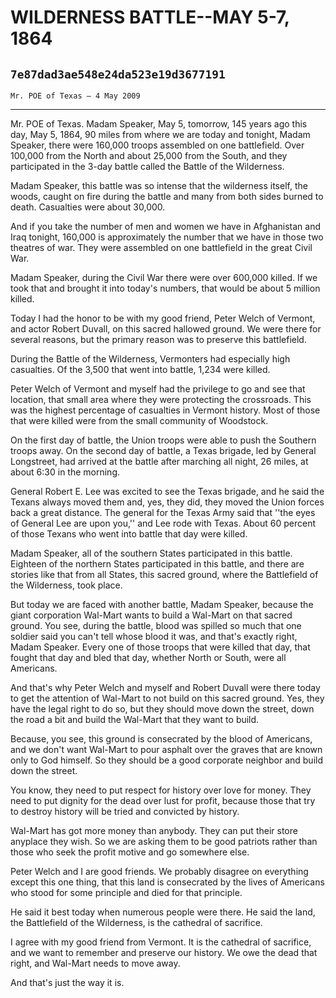 # WILDERNESS BATTLE--MAY 5-7, 1864
## `7e87dad3ae548e24da523e19d3677191`
`Mr. POE of Texas — 4 May 2009`

---


Mr. POE of Texas. Madam Speaker, May 5, tomorrow, 145 years ago this 
day, May 5, 1864, 90 miles from where we are today and tonight, Madam 
Speaker, there were 160,000 troops assembled on one battlefield. Over 
100,000 from the North and about 25,000 from the South, and they 
participated in the 3-day battle called the Battle of the Wilderness.

Madam Speaker, this battle was so intense that the wilderness itself, 
the woods, caught on fire during the battle and many from both sides 
burned to death. Casualties were about 30,000.

And if you take the number of men and women we have in Afghanistan 
and Iraq tonight, 160,000 is approximately the number that we have in 
those two theatres of war. They were assembled on one battlefield in 
the great Civil War.

Madam Speaker, during the Civil War there were over 600,000 killed. 
If we took that and brought it into today's numbers, that would be 
about 5 million killed.



Today I had the honor to be with my good friend, Peter Welch of 
Vermont, and actor Robert Duvall, on this sacred hallowed ground. We 
were there for several reasons, but the primary reason was to preserve 
this battlefield.

During the Battle of the Wilderness, Vermonters had especially high 
casualties. Of the 3,500 that went into battle, 1,234 were killed.

Peter Welch of Vermont and myself had the privilege to go and see 
that location, that small area where they were protecting the 
crossroads. This was the highest percentage of casualties in Vermont 
history. Most of those that were killed were from the small community 
of Woodstock.

On the first day of battle, the Union troops were able to push the 
Southern troops away. On the second day of battle, a Texas brigade, led 
by General Longstreet, had arrived at the battle after marching all 
night, 26 miles, at about 6:30 in the morning.

General Robert E. Lee was excited to see the Texas brigade, and he 
said the Texans always moved them and, yes, they did, they moved the 
Union forces back a great distance. The general for the Texas Army said 
that ''the eyes of General Lee are upon you,'' and Lee rode with Texas. 
About 60 percent of those Texans who went into battle that day were 
killed.

Madam Speaker, all of the southern States participated in this 
battle. Eighteen of the northern States participated in this battle, 
and there are stories like that from all States, this sacred ground, 
where the Battlefield of the Wilderness, took place.

But today we are faced with another battle, Madam Speaker, because 
the giant corporation Wal-Mart wants to build a Wal-Mart on that sacred 
ground. You see, during the battle, blood was spilled so much that one 
soldier said you can't tell whose blood it was, and that's exactly 
right, Madam Speaker. Every one of those troops that were killed that 
day, that fought that day and bled that day, whether North or South, 
were all Americans.

And that's why Peter Welch and myself and Robert Duvall were there 
today to get the attention of Wal-Mart to not build on this sacred 
ground. Yes, they have the legal right to do so, but they should move 
down the street, down the road a bit and build the Wal-Mart that they 
want to build.

Because, you see, this ground is consecrated by the blood of 
Americans, and we don't want Wal-Mart to pour asphalt over the graves 
that are known only to God himself. So they should be a good corporate 
neighbor and build down the street.

You know, they need to put respect for history over love for money. 
They need to put dignity for the dead over lust for profit, because 
those that try to destroy history will be tried and convicted by 
history.

Wal-Mart has got more money than anybody. They can put their store 
anyplace they wish. So we are asking them to be good patriots rather 
than those who seek the profit motive and go somewhere else.

Peter Welch and I are good friends. We probably disagree on 
everything except this one thing, that this land is consecrated by the 
lives of Americans who stood for some principle and died for that 
principle.

He said it best today when numerous people were there. He said the 
land, the Battlefield of the Wilderness, is the cathedral of sacrifice.

I agree with my good friend from Vermont. It is the cathedral of 
sacrifice, and we want to remember and preserve our history. We owe the 
dead that right, and Wal-Mart needs to move away.

And that's just the way it is.
